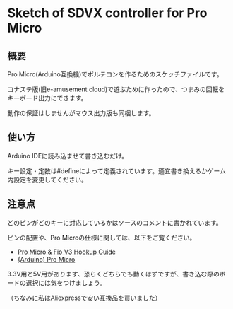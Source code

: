 # Sketch of SDVX controller for Pro Micro

## 概要
Pro Micro(Arduino互換機)でボルテコンを作るためのスケッチファイルです。

コナステ版(旧e-amusement cloud)で遊ぶために作ったので、つまみの回転をキーボード出力にできます。

動作の保証はしませんがマウス出力版も同梱します。

## 使い方
Arduino IDEに読み込ませて書き込むだけ。

キー設定・定数は#defineによって定義されています。適宜書き換えるかゲーム内設定を変更してください。

## 注意点
どのピンがどのキーに対応しているかはソースのコメントに書かれています。

ピンの配置や、Pro Microの仕様に関しては、以下をご覧ください。
- [Pro Micro & Fio V3 Hookup Guide](https://learn.sparkfun.com/tutorials/pro-micro--fio-v3-hookup-guide)
- [(Arduino) Pro Micro](https://ht-deko.com/arduino/promicro.html)

3.3V用と5V用があります、恐らくどちらでも動くはずですが、書き込む際のボードの選択には気をつけましょう。

（ちなみに私はAliexpressで安い互換品を買いました）
